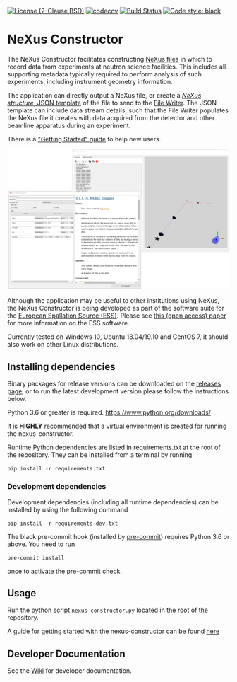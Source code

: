 [![License (2-Clause BSD)](https://img.shields.io/badge/license-BSD%202--Clause-blue.svg)](https://github.com/ess-dmsc/nexus-constructor/blob/master/LICENSE) [![codecov](https://codecov.io/gh/ess-dmsc/nexus-constructor/branch/master/graph/badge.svg)](https://codecov.io/gh/ess-dmsc/nexus-constructor) [![Build Status](https://jenkins.esss.dk/dm/job/ess-dmsc/job/nexus-constructor/job/master/badge/icon)](https://jenkins.esss.dk/dm/job/ess-dmsc/job/nexus-constructor/job/master/) [![Code style: black](https://img.shields.io/badge/code%20style-black-000000.svg)](https://github.com/python/black)

# NeXus Constructor
The NeXus Constructor facilitates constructing [NeXus files](https://www.nexusformat.org/) in which to record data from experiments at neutron science facilities. This includes all supporting metadata typically required to perform analysis of such experiments,
including instrument geometry information.

The application can directly output a NeXus file, or create a
[_NeXus structure_, JSON template](https://github.com/ess-dmsc/kafka-to-nexus/blob/master/documentation/commands.md#defining-a-nexus-structure)
of the file to send to the [File Writer](https://github.com/ess-dmsc/kafka-to-nexus). The JSON template can
include data stream details, such that the File Writer populates the NeXus file it creates with data acquired
from the detector and other beamline apparatus during an experiment.

There is a ["Getting Started" guide](getting_started.md) to help new users.

![NeXus Constructor](resources/images/nc_screenshot.png)

Although the application may be useful to other institutions using NeXus, the NeXus Constructor is being
developed as part of the software suite for the
[European Spallation Source (ESS)](https://europeanspallationsource.se/). Please see
[this (open access) paper](https://iopscience.iop.org/article/10.1088/1748-0221/13/10/T10001)
for more information on the ESS software.

Currently tested on Windows 10, Ubuntu 18.04/19.10 and CentOS 7, it should also work on other Linux distributions.

## Installing dependencies

Binary packages for release versions can be downloaded on the [releases page](https://github.com/ess-dmsc/nexus-constructor/releases), or to run the latest development version please follow the instructions below.

Python 3.6 or greater is required. https://www.python.org/downloads/

It is **HIGHLY** recommended that a virtual environment is created for running the nexus-constructor.

Runtime Python dependencies are listed in requirements.txt at the root of the
repository. They can be installed from a terminal by running
```
pip install -r requirements.txt
```

### Development dependencies

Development dependencies (including all runtime dependencies) can be installed by using the following command

```
pip install -r requirements-dev.txt
```

The black pre-commit hook (installed by [pre-commit](https://pre-commit.com/)) requires Python 3.6 or above.
You need to run
```
pre-commit install
```
once to activate the pre-commit check.

## Usage

Run the python script `nexus-constructor.py` located in the root of the repository.

A guide for getting started with the nexus-constructor can be found [here](getting_started.md)

## Developer Documentation

See the [Wiki](https://github.com/ess-dmsc/nexus-constructor/wiki/Developer-Notes) for developer documentation.

